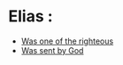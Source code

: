 # Elias :

- [Was one of the righteous](https://quran.com/6/85)
- [Was sent by God](https://quran.com/37/123)

